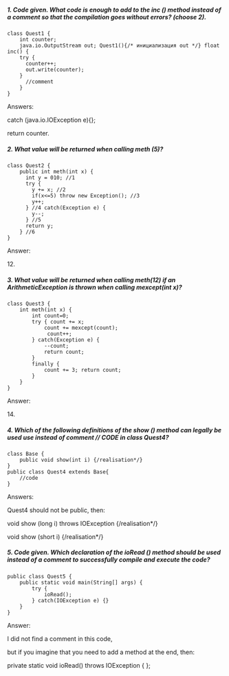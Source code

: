 <h5> 1. Code given. What code is enough to add to the inc () method instead of a comment so that the compilation goes without errors? (choose 2).</h5>

    class Quest1 {
        int counter;
        java.io.OutputStream out; Quest1(){/* инициализация out */} float inc() {
        try { 
          counter++;
          out.write(counter); 
        }
          //comment
        }
    }
<p>Answers:</p>
<p>catch (java.io.IOException e){};</p>
<p>return counter.</p>

<h5>2. What value will be returned when calling meth (5)?</h5>

    class Quest2 {
        public int meth(int x) {
          int y = 010; //1
          try { 
            y += x; //2
            if(x<=5) throw new Exception(); //3
            y++; 
          } //4 catch(Exception e) { 
            y--; 
          } //5
          return y; 
        } //6
    }
<p>Answer:</p>
<p>12.</p>

<h5>3. What value will be returned when calling meth(12) if an ArithmeticException is thrown when calling mexcept(int x)?</h5>

    class Quest3 {
        int meth(int x) {
            int count=0;
            try { count += x;
                count += mexcept(count);
                 count++;
            } catch(Exception e) {
                --count; 
                return count;
            }
            finally {
                count += 3; return count;
            } 
        }
    }
<p>Answer:</p>
<p>14.</p>

<h5>4. Which of the following definitions of the show () method can legally be used use instead of comment // CODE in class Quest4?</h5>

    class Base {
        public void show(int i) {/realisation*/}
    }
    public class Quest4 extends Base{
        //code
    }
<p>Answers:</p>
<p>Quest4 should not be public, then:</p>
<p>void show (long i) throws IOException {/realisation*/}</p>
<p>void show (short i) {/realisation*/}</p>

<h5>5. Code given. Which declaration of the ioRead () method should be used instead of a comment to successfully compile and execute the code?</h5>

    public class Quest5 {
        public static void main(String[] args) {
            try {
                ioRead();
            } catch(IOException e) {}
        }
    }
<p>Answer:</p>
<p>I did not find a comment in this code, </p>
<p>but if you imagine that you need to add a method at the end, then:</p>
<p>private static void ioRead() throws IOException { };</p>